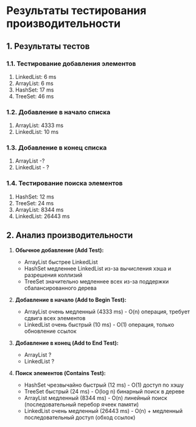 # Результаты тестирования производительности

## 1. Результаты тестов

### 1.1. Тестирование добавления элементов
1. LinkedList: 6 ms
2. ArrayList: 6 ms
3. HashSet: 17 ms
4. TreeSet: 46 ms

### 1.2. Добавление в начало списка
1. ArrayList: 4333 ms
2. LinkedList: 10 ms
### 1.3. Добавление в конец списка
1. ArrayList -?
2. LinkedList - ?
### 1.4. Тестирование поиска элементов
1. HashSet: 12 ms
2. TreeSet: 24 ms
3. ArrayList: 8344 ms
4. LinkedList: 26443 ms

## 2. Анализ производительности


1. **Обычное добавление (Add Test):**
   * ArrayList быстрее LinkedList  
   * HashSet медленнее LinkedList из-за вычисления хэша и разрешения коллизий
   * TreeSet значительно медленнее всех из-за поддержки сбалансированного дерева
    
2. **Добавление в начало (Add to Begin Test):**
   * ArrayList очень медленный (4333 ms) - O(n) операция, требует сдвига всех элементов
   * LinkedList очень быстрый (10 ms) - O(1) операция, только обновление ссылок
    
3. **Добавление в конец (Add to End Test):**
   * ArrayList ?
   * LinkedList ?
    
4. **Поиск элементов (Contains Test):**
   * HashSet чрезвычайно быстрый (12 ms) - O(1) доступ по хэшу
   * TreeSet быстрый (24 ms) - O(log n) бинарный поиск в дереве
   * ArrayList медленный (8344 ms) - O(n) линейный поиск (последовательный перебор ячеек памяти)
   * LinkedList очень медленный (26443 ms) - O(n) + медленный последовательный доступ (обход ссылок) 

